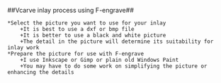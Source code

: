 
##Vcarve inlay process using F-engrave##

    *Select the picture you want to use for your inlay
        +It is best to use a dxf or bmp file
        +It is better to use a black and white picture
        +The detail in the picture will determine its suitability for inlay work
    *Prepare the picture for use with F-engrave
        +I use Inkscape or Gimp or plain old Windows Paint
        +You may have to do some work on simplifying the picture or enhancing the details
